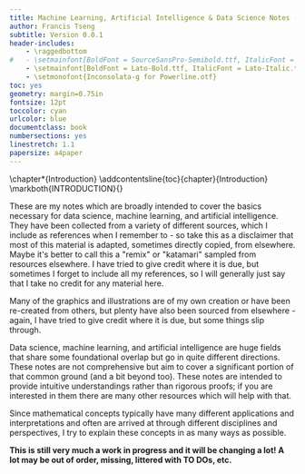 ```yaml
---
title: Machine Learning, Artificial Intelligence & Data Science Notes (DRAFT)
author: Francis Tseng
subtitle: Version 0.0.1
header-includes:
    - \raggedbottom
#   - \setmainfont[BoldFont = SourceSansPro-Semibold.ttf, ItalicFont = SourceSansPro-It.ttf, BoldItalicFont = SourceSansPro-SemiboldIt.ttf]{SourceSansPro-Regular.ttf}
    - \setmainfont[BoldFont = Lato-Bold.ttf, ItalicFont = Lato-Italic.ttf, BoldItalicFont = Lato-BoldItalic.ttf]{Lato-Regular.ttf}
    - \setmonofont{Inconsolata-g for Powerline.otf}
toc: yes
geometry: margin=0.75in
fontsize: 12pt
toccolor: cyan
urlcolor: blue
documentclass: book
numbersections: yes
linestretch: 1.1
papersize: a4paper
---
```



\chapter*{Introduction}
\addcontentsline{toc}{chapter}{Introduction} \markboth{INTRODUCTION}{}

These are my notes which are broadly intended to cover the basics necessary for data science, machine learning, and artificial intelligence. They have been collected from a variety of different sources, which I include as references when I remember to - so take this as a disclaimer that most of this material is adapted, sometimes directly copied, from elsewhere. Maybe it's better to call this a "remix" or "katamari" sampled from resources elsewhere. I have tried to give credit where it is due, but sometimes I forget to include all my references, so I will generally just say that I take no credit for any material here.

Many of the graphics and illustrations are of my own creation or have been re-created from others, but plenty have also been sourced from elsewhere - again, I have tried to give credit where it is due, but some things slip through.

Data science, machine learning, and artificial intelligence are huge fields that share some foundational overlap but go in quite different directions. These notes are not comprehensive but aim to cover a significant portion of that common ground (and a bit beyond too). These notes are intended to provide intuitive understandings rather than rigorous proofs; if you are interested in them there are many other resources which will help with that.

Since mathematical concepts typically have many different applications and interpretations and often are arrived at through different disciplines and perspectives, I try to explain these concepts in as many ways as possible.

__This is still very much a work in progress and it will be changing a lot! A lot may be out of order, missing, littered with TO DOs, etc.__


